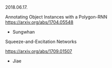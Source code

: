 2018.06.17.

Annotating Object Instances with a Polygon-RNN
https://arxiv.org/abs/1704.05548

  - Sungwhan

Squeeze-and-Excitation Networks

https://arxiv.org/abs/1709.01507

  - Jiae



